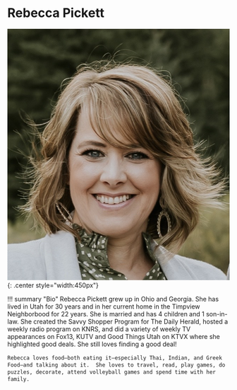 # Rebecca Pickett

![Rebecca Pickett](../img/rebecca-pickett-photo.jpg){: .center style="width:450px"}

!!! summary "Bio"
    Rebecca Pickett grew up in Ohio and Georgia. She has lived in Utah for 30 years and in her current home in the Timpview Neighborbood for 22 years. She is married and has 4 children and 1 son-in-law. She created the Savvy Shopper Program for The Daily Herald, hosted a weekly radio program on KNRS, and did a variety of weekly TV appearances on Fox13, KUTV and Good Things Utah on KTVX where she highlighted good deals.  She still loves finding a good deal!
    
    Rebecca loves food—both eating it—especially Thai, Indian, and Greek Food—and talking about it.  She loves to travel, read, play games, do puzzles, decorate, attend volleyball games and spend time with her family. 
